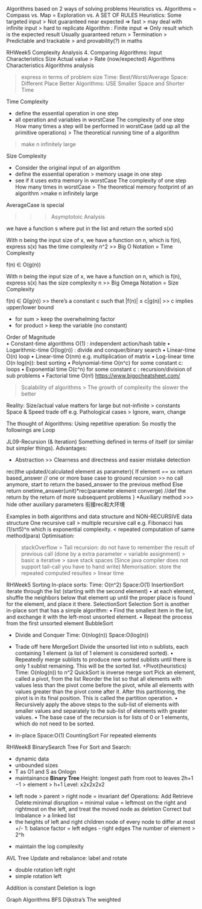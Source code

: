 Algorithms based on 
2 ways of solving problems 
Heuristics vs. Algorithms = Compass vs. Map = Exploration vs. A SET OF RULES
Heuristics: Some targeted input > Not guaranteed near expected => fast > may deal with infinite input > hard to replicate 
Algorithm : 
Finite input => Only result which is the expected result 
Usually guaranteed return > Termination > Predictable and trackable > and provability(?) in maths   

RHWeek5 Complexity Analysis 
4. Comparing Algorithms:
Input Characteristics
Size
Actual value > Rate (now/expected) 
Algorithms Characteristics
Algorithms analysis
> express in terms of problem size
Time: Best/Worst/Average
Space: Different Place
Better Algorithms: USE Smaller Space and Shorter Time 

Time Complexity
- define the essential operation in one step
- all operation and variables in worstCase 
The complexity of one step
How many times a step will be performed in worstCase (add up all the primitive operations) >  The theoretical running time of a algorithm
>make n infinitely large 

Size Complexity
- Consider the original input of an algorithm
- define the essential operation > memory usage in one step
- see if it uses extra memory in worstCase 
The complexity of one step
How many times in worstCase >  The theoretical memory footprint of an algorithm >make n infinitely large  

AverageCase is special

>>> Asymptotoic Analysis

we have a function s where put in the list and return the sorted
s(x)

With n being the input size of x, we have a function on n, which is f(n), express s(x) has the time complexity n^2 >> Big O Notation = Time Complexity

f(n) ∈ O(g(n))

With n being the input size of x, we have a function on n, which is f(n), express s(x) has the size complexity n >> Big Omega Notation = Size Complexity

f(n) ∈ Ω(g(n)) >> there’s a constant c such that |f(n)| ≤ c|g(n)| >> c implies upper/lower bound


- for sum > keep the overwhelming factor
- for product > keep the variable (no constant)

Order of Magnitude  
• Constant-time algorithms O(1) : independent action/hash table
• Logarithmic-time O(log(n)) : divide and conquer/binary search 
• Linear-time O(n) loop
• Linear-time O(nm) e.g. multiplication of matrix 
• Log-linear time O(n log(n)): best sorting 
• Polynomial-time O(n^c) for some constant c: loops
• Exponential time O(c^n) for some constant c : recursion/division of sub problems
• Factorial time O(n!)
https://www.bigocheatsheet.com/

>Scalability of algorithms > The growth of complexity the slower the better 

Reality: 
Size/actual value matters for large but not-infinite > constants
Space & Speed trade off e.g.
Pathological cases > Ignore, warn, change


The thought of Algorithms:
Using repetitive operation: So mostly the followings are Loop

JL09-Recursion (& Iteration) 
Something defined in terms of itself (or similar but simpler things). 
Advantages: 
- Abstraction >> Clearness and directness and easier mistake detection

rec(the updated/calculated element as parameter){
If element == xx return based_answer // one or more base case to ground recursion >> no call anymore, start to return the based_answer to the previous method
Else return onetime_answer(unit)*rec(parameter element converge) //def the return by the return of more subsequent problems
}
*Auxiliary method >>> hide other auxiliary parameters 衔接rec和大环境

Examples in both algorithms and data structure and NON-RECURSIVE data structure
One recursive call > multiple recursive call e.g. Fibonacci has (1/srt5)^n which is exponential complexity. < repeated computation of same method(para)
Optimisation:
>stackOverflow > Tail recursion: do not have to remember the result of previous call (done by a extra parameter = variable assignment) > basic a iterative > save stack spaces 
(Since java compiler does not support tail-call you have to hand write)
Memorisation: store the repeated computed resultes > linear time

RHWeek5 Sorting
In-place sorts:
Time: O(n^2)
Space:O(1)
InsertionSort
iterate through the list (starting with the second element) • at each element, shuffle the neighbors below that element up until the proper place is found for the element, and place it there.
SelectionSort
Selection Sort is another in-place sort that has a simple algorithm: • Find the smallest item in the list, and exchange it with the left-most unsorted element. • Repeat the process from the first unsorted element
BubbleSort
+ Divide and Conquer
Time: O(nlog(n))
Space:O(log(n))
- Trade off here 
MergeSort
Divide the unsorted list into n sublists, each containing 1 element (a list of 1 element is considered sorted). • Repeatedly merge sublists to produce new sorted sublists until there is only 1 sublist remaining. This will be the sorted list.
+Pivot(heuristics)
Time: O(nlog(n)) to n^2
QuickSort is inverse merge sort
Pick an element, called a pivot, from the list  Reorder the list so that all elements with values less than the pivot come before the pivot, while all elements with values greater than the pivot come after it. After this partitioning, the pivot is in its final position. This is called the partition operation. • Recursively apply the above steps to the sub-list of elements with smaller values and separately to the sub-list of elements with greater values. • The base case of the recursion is for lists of 0 or 1 elements, which do not need to be sorted.
+ in-place
Space:O(1)
CountingSort
For repeated elements

RHWeek8 BinarySearch Tree
For Sort and Search:
- dynamic data
- unbounded sizes
- T as O1 and S as Onlogn
- maintainance
**Binary Tree**
Height: longest path from root to leaves 2h+1 −1 > element > h+1
Level: x2x2x2x2
+ left node > parent > right node = invariant def
Operations:
Add
Retrieve
Delete:minimal disruption = minimal value = leftmost on the right and rightmost on the left, and treat the moved node as deletion
Correct but Imbalance > a linked list 
+ the heights of left and right children node of every node to differ at most +/- 1: balance factor = left edges - right edges
The number of element > 2^h
- maintain the log complexity

AVL Tree
Update and rebalance: label and rotate
- double rotation left right
- simple rotation left

Addition is constant
Deletion is logn

Graph Algorithms
BFS
Dijkstra’s
The weighted
